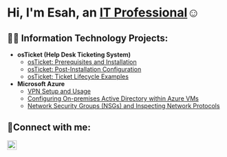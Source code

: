 <h1>Hi, I'm Esah, an <a href="www.linkedin.com/in/esah-mohammed
">IT Professional</a>☺</h1>

<h2>👨‍💻 Information Technology Projects:</h2>

- <b>osTicket (Help Desk Ticketing System)</b>
  - [osTicket: Prerequisites and Installation](https://github.com/esahmohammed/osticket-prereqs)
  - [osTicket: Post-Installation Configuration](https://github.com/esahmohammed/post-install-config)
  - [osTicket: Ticket Lifecycle Examples](https://github.com/esahmohammed/ticket-lifecycle)
- <b>Microsoft Azure</b>
  - [VPN Setup and Usage](https://github.com/esahmohammed/vpn-setup)
  - [Configuring On-premises Active Directory within Azure VMs](https://github.com/esahmohammed/configure-ad)
  - [Network Security Groups (NSGs) and Inspecting Network Protocols](https://github.com/esahmohammed/azure-network-protocols)
  


<h2>🤳Connect with me:</h2>


[<img align="left" alt="Esah | LinkedIn" width="22px" src="https://cdn.jsdelivr.net/npm/simple-icons@v3/icons/linkedin.svg" />][linkedin]


[linkedin]: www.linkedin.com/in/esah-mohammed
